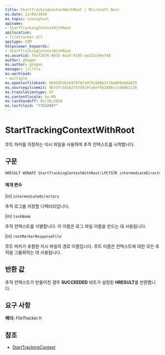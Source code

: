 ```yaml
---
title: StartTrackingContextWithRoot | Microsoft Docs
ms.date: 11/04/2016
ms.topic: conceptual
apiname:
- StartTrackingContextWithRoot
apilocation:
- filetracker.dll
apitype: COM
helpviewer_keywords:
- StartTrackingContextWithRoot
ms.assetid: f6ef2b76-8035-4a14-8195-aa221c46ef48
author: ghogen
ms.author: ghogen
manager: jillfra
ms.workload:
- multiple
ms.openlocfilehash: 68d585361b9797bf1df9c8b0b31f8a089e9de025
ms.sourcegitcommit: 96737c54162f5fd5c97adef9b2d86ccc660b2135
ms.translationtype: HT
ms.contentlocale: ko-KR
ms.lasthandoff: 02/26/2020
ms.locfileid: "77632097"
---
```

# <a name="starttrackingcontextwithroot"></a>StartTrackingContextWithRoot

루트 마커를 지정하는 지시 파일을 사용하여 추적 컨텍스트를 시작합니다.

## <a name="syntax"></a>구문

```cpp
HRESULT WINAPI StartTrackingContextWithRoot(LPCTSTR intermediateDirectory, LPCTSTR taskName, LPCTSTR rootMarkerResponseFile);
```

#### <a name="parameters"></a>매개 변수

[in] `intermediateDirectory`

 추적 로그를 저장할 디렉터리입니다.

[in] `taskName`

 추적 컨텍스트를 식별합니다. 이 이름은 로그 파일 이름을 만드는 데 사용됩니다.

[in] `rootMarkerResponseFile`

 루트 마커가 포함된 지시 파일의 경로 이름입니다. 루트 이름은 컨텍스트에 대한 모든 추적을 그룹화하는 데 사용됩니다.

## <a name="return-value"></a>반환 값

 추적 컨텍스트가 만들어진 경우 **SUCCEEDED** 비트가 설정된 **HRESULT**를 반환합니다.

## <a name="requirements"></a>요구 사항

 **헤더:** *FileTracker.h*

## <a name="see-also"></a>참조

- [StartTrackingContext](../msbuild/starttrackingcontext.md)